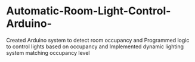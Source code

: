 # Automatic-Room-Light-Control-Arduino-
Created Arduino system to detect room occupancy  and Programmed logic to control lights based on occupancy  and Implemented dynamic lighting system matching occupancy level
